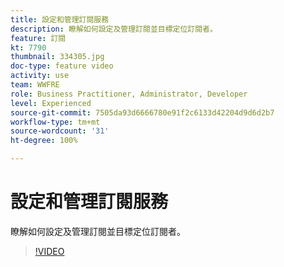 ```yaml
---
title: 設定和管理訂閱服務
description: 瞭解如何設定及管理訂閱並目標定位訂閱者。
feature: 訂閱
kt: 7790
thumbnail: 334305.jpg
doc-type: feature video
activity: use
team: WWFRE
role: Business Practitioner, Administrator, Developer
level: Experienced
source-git-commit: 7505da93d6666780e91f2c6133d42204d9d6d2b7
workflow-type: tm+mt
source-wordcount: '31'
ht-degree: 100%

---
```


# 設定和管理訂閱服務

瞭解如何設定及管理訂閱並目標定位訂閱者。

>[!VIDEO](https://video.tv.adobe.com/v/334305?quality=12)
